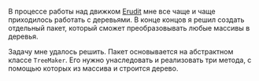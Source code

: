 В процессе работы над движком [Erudit](p:erudit) мне все чаще и чаще приходилось работать с деревьями.
В конце концов я решил создать отдельный пакет, который сможет преобразовывать любые массивы в деревья.

Задачу мне удалось решить.
Пакет основывается на абстрактном классе `TreeMaker`.
Его нужно унаследовать и реализовать три метода, с помощью которых из массива и строится дерево.